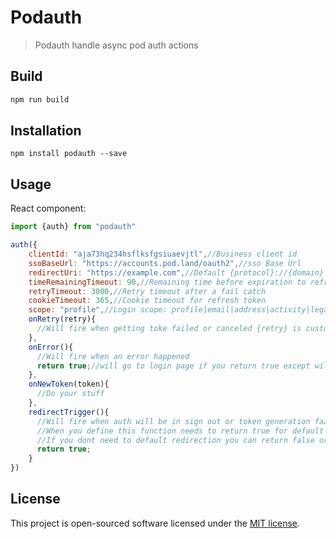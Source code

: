 # Podauth
> Podauth handle async pod auth actions

## Build

```bash
npm run build
```

## Installation

```
npm install podauth --save
```

## Usage

React component:

```jsx harmony
import {auth} from "podauth"

auth({
    clientId: "aja73hq234hsflksfgsiuaevjtl",//Business client id
    ssoBaseUrl: "https://accounts.pod.land/oauth2",//sso Base Url
    redirectUri: "https://example.com",//Default {protocol}://{domain} of current url
    timeRemainingTimeout: 90,//Remaining time before expiration to refresh token, Default 90 seconds before expiration
    retryTimeout: 3000,//Retry timeout after a fail catch
    cookieTimeout: 365,//Cookie timeout for refresh token
    scope: "profile",//Login scope: profile|email|address|activity|legal،|phone
    onRetry(retry){
      //Will fire when getting toke failed or canceled {retry} is custom retry function
    },
    onError(){
      //Will fire when an error happened
      return true;//will go to login page if you return true except will do nothing
    },
    onNewToken(token){
      //Do your stuff
    },
    redirectTrigger(){
      //Will fire when auth will be in sign out or token generation faze 
      //When you define this function needs to return true for default redirection to login page
      //If you dont need to default redirection you can return false or nothing
      return true;
    }
})
```

## License

This project is open-sourced software licensed under the [MIT license](http://opensource.org/licenses/MIT).
